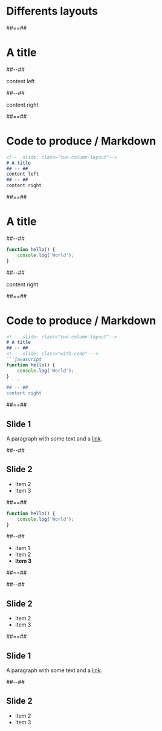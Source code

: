 <!-- .slide: class="transition" -->

# Differents layouts

##==##

<!-- .slide: class="two-column-layout"-->

# A title

##--##

content left

##--##

content right


##==##

<!-- .slide: class="with-code" -->

# Code to produce / Markdown

```markdown
<!-- .slide: class="two-column-layout"-->
# A title
## -- ##
content left
## -- ##
content right
```
<!-- .element: class="big-code" -->

##==##

<!-- .slide: class="two-column-layout"-->

# A title

##--##
<!-- .slide: class="with-code" -->


```javascript
function hello() {
    console.log('World');
}
```

##--##

content right


##==##

<!-- .slide: class="with-code" -->

# Code to produce / Markdown

```markdown
<!-- .slide: class="two-column-layout"-->
# A title
## -- ##
<!-- .slide: class="with-code" -->
```javascript
function hello() {
    console.log('World');
}
` ` `
## -- ##
content right
```


##==##

<!-- .slide: class="gridlayout" -->

## Slide 1
A paragraph with some text and a [link](http://hakim.se).    

##--##
## Slide 2

* Item 2
* Item 3
<!-- .element: class="list-fragment" -->



##==##

<!-- .slide: class="gridlayout with-code"-->

```javascript
function hello() {
    console.log('World');
}
```

##--##

* Item 1
* Item 2
* **Item 3**
<!-- .element: class="list-fragment" -->



##==##

<!-- .slide: class="gridlayout data-bg-left" data-background="./assets/images/dark_background.jpeg" -->



##--##
## Slide 2

* Item 2
* Item 3
<!-- .element: class="list-fragment" -->



##==##



<!-- .slide: class="gridlayout data-bg-right" data-background="./assets/images/dark_background.jpeg"  -->

## Slide 1
A paragraph with some text and a [link](http://hakim.se).    

##--##
## Slide 2

* Item 2
* Item 3
<!-- .element: class="list-fragment" -->


